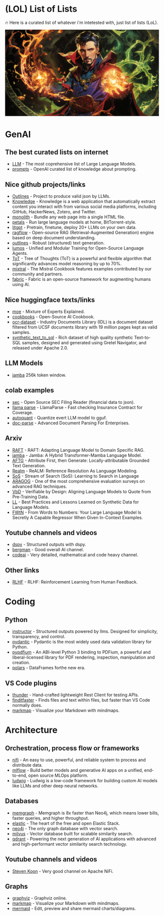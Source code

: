 # (LOL) List of Lists



🔥 Here is a curated list of whatever i'm intetested with, just list of lists (LoL).

![](resources/magic.jpg)

# GenAI

## The best curated lists on internet
- [LLM](https://github.com/Hannibal046/Awesome-LLM) - The most coprehensive list of Large Language Models.
- [prompts](https://github.com/openai/openai-cookbook/blob/main/articles/related_resources.md) - OpenAI curated list of knowledge about prompting.

## Nice github projects/links
- [Outlines](https://github.com/outlines-dev/outlines) - Project to produce valid json by LLMs.
- [Knowledge](https://github.com/raphaelsty/knowledge) - Knowledge is a web application that automatically extract content you interact with from various social media platforms, including GitHub, HackerNews, Zotero, and Twitter.
- [monolith](https://github.com/Y2Z/monolith) - Bundle any web page into a single HTML file.
- [petals](https://github.com/bigscience-workshop/petals) - Run large language models at home, BitTorrent-style.
- [litgpt](https://github.com/Lightning-AI/litgpt) - Pretrain, finetune, deploy 20+ LLMs on your own data.
- [ragflow](https://github.com/infiniflow/ragflow) - Open-source RAG (Retrieval-Augmented Generation) engine based on deep document understanding.
- [outlines](https://github.com/outlines-dev/outlines) - Robust (structured) text generation.
- [lumos](https://github.com/allenai/lumos) - Unified and Modular Training for Open-Source Language Agents.
- [ToT](https://github.com/kyegomez/tree-of-thoughts) - Tree of Thoughts (ToT) is a powerful and flexible algorithm that significantly advances model reasoning by up to 70%.
- [mixtral](https://github.com/mistralai/cookbook) - The Mistral Cookbook features examples contributed by our community and partners.
- [fabric](https://github.com/danielmiessler/fabric) - Fabric is an open-source framework for augmenting humans using AI.

## Nice huggingface texts/links
- [moe](https://huggingface.co/blog/moe) - Mixture of Experts Explained.
- [cookbooks](https://huggingface.co/learn/cookbook/index) - Open-Source AI Cookbook.
- [ocr-dataset](https://huggingface.co/collections/pixparse/pdf-document-ocr-datasets-660701430b0346f97c4bc628) - Industry Documents Library (IDL) is a document dataset filtered from UCSF documents library with 19 million pages kept as valid samples.
- [synthetic_text_to_sql](https://huggingface.co/datasets/gretelai/synthetic_text_to_sql) - Rich dataset of high quality synthetic Text-to-SQL samples, designed and generated using Gretel Navigator, and released under Apache 2.0.

## LLM Models
 - [jamba](https://huggingface.co/ai21labs/Jamba-v0.1) 256k token window.

## colab examples
- [sec](https://colab.research.google.com/gist/virattt/04c9f7cc31e21f2f433906d27b84ed25/oss-sec-filing-reader.ipynb) - Open Source SEC Filing Reader (financial data to json).
- [llama parse](https://colab.research.google.com/gist/seldo/f6b3515db1f4dd7976d70d54054f6996/demo_insurance.ipynb) - LlamaParse - Fast checking Insurance Contract for Coverage.
- [autoquant](https://colab.research.google.com/drive/1b6nqC7UZVt8bx4MksX7s656GXPM-eWw4?usp=sharing#scrollTo=fD24jJxq7t3k) - Quantize evert LLM model to gguf.
- [doc-parse](https://colab.research.google.com/drive/1xJzQdsgy6zH7H1igwT2CTx-JzgG0mCq2?usp=sharing) - Advanced Document Parsing For Enterprises.

## Arxiv
- [RAFT](https://arxiv.org/abs/2403.10131) - RAFT: Adapting Language Model to Domain Specific RAG.
- [jamba](https://arxiv.org/abs/2403.19887) - Jamba: A Hybrid Transformer-Mamba Language Model.
- [AFTG](https://arxiv.org/abs/2403.17104) - Attribute First, then Generate: Locally-attributable Grounded Text Generation.
- [Realm](https://arxiv.org/html/2403.20329v1) - ReALM: Reference Resolution As Language Modeling.
- [SoS](https://arxiv.org/abs/2404.03683) - Stream of Search (SoS): Learning to Search in Language
- [ARAGOG](https://arxiv.org/pdf/2404.01037.pdf) - One of the most comprehensive evaluation surveys on advanced RAG techniques.
- [VbD](https://arxiv.org/abs/2404.03862) - Verifiable by Design: Aligning Language Models to Quote from Pre-Training Data.
- [LL](https://arxiv.org/abs/2404.07503) - Best Practices and Lessons Learned on Synthetic Data for Language Models.
- [FWtN](https://arxiv.org/abs/2404.07544) - From Words to Numbers: Your Large Language Model Is Secretly A Capable Regressor When Given In-Context Examples.

## Youtube channels and videos
- [dspy](https://www.youtube.com/watch?v=tVw3CwrN5-8) - Structured outputs with dspy.
- [bergman](https://www.youtube.com/@matthew_berman) - Good overall AI channel.
- [codeai](https://www.youtube.com/@code4AI) - Very detailed, mathematical and code heavy channel.

## Other links
 - [RLHF](https://huyenchip.com/2023/05/02/rlhf.html) - RLHF: Reinforcement Learning from Human Feedback.

# Coding

## Python
- [instructor](https://python.useinstructor.com/) - Structured outputs powered by llms. Designed for simplicity, transparency, and control.
- [pydantic](https://docs.pydantic.dev/latest/) - Pydantic is the most widely used data validation library for Python.
- [pypdfium](https://github.com/pypdfium2-team/pypdfium2) - An ABI-level Python 3 binding to PDFium, a powerful and liberal-licensed library for PDF rendering, inspection, manipulation and creation.
- [polars](https://pola.rs/) - DataFrames forthe new era.

## VS Code plugins
- [thunder](https://www.thunderclient.com/) - Hand-crafted lightweight Rest Client for testing APIs.
- [finditfaster](https://github.com/tomrijndorp/vscode-finditfaster) - Finds files and text within files, but faster than VS Code normally does.
- [markmap](https://marketplace.visualstudio.com/items?itemName=gera2ld.markmap-vscode) - Visualize your Markdown with mindmaps.

# Architecture

## Orchestration, process flow or frameworks
 - [nifi](https://nifi.apache.org/) - An easy to use, powerful, and reliable system to process and distribute data. 
 - [mlflow](https://mlflow.org/) - Build better models and generative AI apps on a unified, end-to-end, open source MLOps platform.
 - [ludwig](https://ludwig.ai/latest/) - Ludwig is a low-code framework for building custom AI models like LLMs and other deep neural networks.

## Databases
 - [memgraph](https://memgraph.com/) - Memgraph is 8x faster than Neo4j, which means lower bills, faster queries, and higher throughput.
 - [elastic](https://www.elastic.co/elasticsearch) - The heart of the free and open Elastic Stack.
 - [neo4j](https://neo4j.com/) - The only graph database with vector search.
 - [milvus](https://milvus.io/) - Vector database built for scalable similarity search.
 - [qdrant](https://qdrant.tech/) - Powering the next generation of AI applications with advanced and high-performant vector similarity search technology.

## Youtube channels and videos
 - [Steven Koon](https://www.youtube.com/@StevenKoon) - Very good channel on Apache NiFi.

 ## Graphs
 - [graphviz](https://dreampuf.github.io/GraphvizOnline/) - Graphviz online.
 - [markmap](https://markmap.js.org/) - Visualize your Markdown with mindmaps.
 - [mermaid](https://mermaid.live/) - Edit, preview and share mermaid charts/diagrams.







